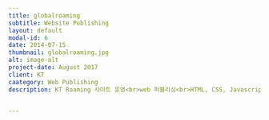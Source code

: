 ```yaml
---
title: globalroaming
subtitle: Website Publishing
layout: default
modal-id: 6
date: 2014-07-15
thumbnail: globalroaming.jpg
alt: image-alt
project-date: August 2017
client: KT
caategory: Web Publishing
description: KT Roaming 사이트 운영<br>web 퍼블리싱<br>HTML, CSS, Javascript


---
```

